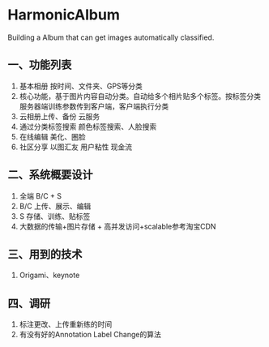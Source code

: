 HarmonicAlbum
=============

Building a Album that can get images automatically classified.

## 一、功能列表

1. 基本相册 按时间、文件夹、GPS等分类
2. 核心功能，基于图片内容自动分类。自动给多个相片贴多个标签。按标签分类   服务器端训练参数传到客户端，客户端执行分类
3. 云相册上传、备份 云服务
4. 通过分类标签搜索 颜色标签搜索、人脸搜索
5. 在线编辑 美化、圈脸
6. 社区分享 以图汇友 用户粘性 现金流



## 二、系统概要设计
1. 全端 B/C + S 
2.   B/C 上传、展示、编辑
3.   S 存储、训练、贴标签
4. 大数据的传输+图片存储 + 高并发访问+scalable参考淘宝CDN



## 三、用到的技术
1. Origami、keynote


## 四、调研
1. 标注更改、上传重新练的时间
2. 有没有好的Annotation Label Change的算法
